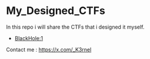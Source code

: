 # My_Designed_CTFs
In this repo i will share the CTFs that i designed it myself.

- [BlackHole:1](https://drive.google.com/file/d/1dEv4qK_zSulpAoB6bXvDg_ioLu5xieL3/view?usp=sharing)

Contact me : https://x.com/_K3rnel
